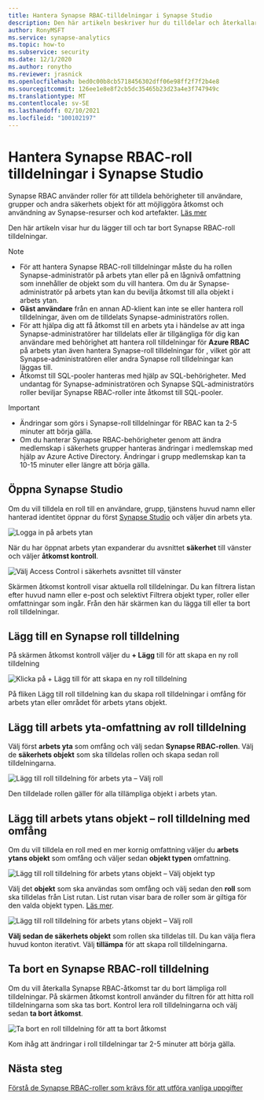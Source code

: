 ```yaml
---
title: Hantera Synapse RBAC-tilldelningar i Synapse Studio
description: Den här artikeln beskriver hur du tilldelar och återkallar Synapse RBAC-roller till AAD säkerhets objekt
author: RonyMSFT
ms.service: synapse-analytics
ms.topic: how-to
ms.subservice: security
ms.date: 12/1/2020
ms.author: ronytho
ms.reviewer: jrasnick
ms.openlocfilehash: bed0c00b8cb5718456302dff06e98ff2f7f2b4e8
ms.sourcegitcommit: 126ee1e8e8f2cb5dc35465b23d23a4e3f747949c
ms.translationtype: MT
ms.contentlocale: sv-SE
ms.lasthandoff: 02/10/2021
ms.locfileid: "100102197"
---
```

# <a name="how-to-manage-synapse-rbac-role-assignments-in-synapse-studio"></a>Hantera Synapse RBAC-roll tilldelningar i Synapse Studio

Synapse RBAC använder roller för att tilldela behörigheter till användare, grupper och andra säkerhets objekt för att möjliggöra åtkomst och användning av Synapse-resurser och kod artefakter.  [Läs mer](./synapse-workspace-synapse-rbac.md)

Den här artikeln visar hur du lägger till och tar bort Synapse RBAC-roll tilldelningar.

>[!Note]
>- För att hantera Synapse RBAC-roll tilldelningar måste du ha rollen Synapse-administratör på arbets ytan eller på en lågnivå omfattning som innehåller de objekt som du vill hantera. Om du är Synapse-administratör på arbets ytan kan du bevilja åtkomst till alla objekt i arbets ytan. 
>- **Gäst användare** från en annan AD-klient kan inte se eller hantera roll tilldelningar, även om de tilldelats Synapse-administratörs rollen.
>- För att hjälpa dig att få åtkomst till en arbets yta i händelse av att inga Synapse-administratörer har tilldelats eller är tillgängliga för dig kan användare med behörighet att hantera roll tilldelningar för **Azure RBAC** på arbets ytan även hantera Synapse-roll tilldelningar för  , vilket gör att Synapse-administratören eller andra Synapse roll tilldelningar kan läggas till.
>- Åtkomst till SQL-pooler hanteras med hjälp av SQL-behörigheter.  Med undantag för Synapse-administratören och Synapse SQL-administratörs roller beviljar Synapse RBAC-roller inte åtkomst till SQL-pooler.

>[!important]
>- Ändringar som görs i Synapse-roll tilldelningar för RBAC kan ta 2-5 minuter att börja gälla. 
>- Om du hanterar Synapse RBAC-behörigheter genom att ändra medlemskap i säkerhets grupper hanteras ändringar i medlemskap med hjälp av Azure Active Directory.  Ändringar i grupp medlemskap kan ta 10-15 minuter eller längre att börja gälla.

## <a name="open-synapse-studio"></a>Öppna Synapse Studio  

Om du vill tilldela en roll till en användare, grupp, tjänstens huvud namn eller hanterad identitet öppnar du först [Synapse Studio](https://web.azuresynapse.net/) och väljer din arbets yta. 

![Logga in på arbets ytan](./media/common/login-workspace.png) 
 
 När du har öppnat arbets ytan expanderar du avsnittet **säkerhet** till vänster och väljer **åtkomst kontroll**. 

 ![Välj Access Control i säkerhets avsnittet till vänster](./media/how-to-manage-synapse-rbac-role-assignments/left-nav-security-access-control.png)

Skärmen åtkomst kontroll visar aktuella roll tilldelningar.  Du kan filtrera listan efter huvud namn eller e-post och selektivt Filtrera objekt typer, roller eller omfattningar som ingår. Från den här skärmen kan du lägga till eller ta bort roll tilldelningar.  

## <a name="add-a-synapse-role-assignment"></a>Lägg till en Synapse roll tilldelning

På skärmen åtkomst kontroll väljer du **+ Lägg** till för att skapa en ny roll tilldelning

![Klicka på + Lägg till för att skapa en ny roll tilldelning](./media/how-to-manage-synapse-rbac-role-assignments/access-control-add.png)

På fliken Lägg till roll tilldelning kan du skapa roll tilldelningar i omfång för arbets ytan eller området för arbets ytans objekt. 

## <a name="add-workspace-scoped-role-assignment"></a>Lägg till arbets yta-omfattning av roll tilldelning

Välj först **arbets yta** som omfång och välj sedan **Synapse RBAC-rollen**.  Välj de **säkerhets objekt** som ska tilldelas rollen och skapa sedan roll tilldelningarna. 

![Lägg till roll tilldelning för arbets yta – Välj roll](./media/how-to-manage-synapse-rbac-role-assignments/access-control-workspace-role-assignment.png) 

Den tilldelade rollen gäller för alla tillämpliga objekt i arbets ytan.

## <a name="add-workspace-item-scoped-role-assignment"></a>Lägg till arbets ytans objekt – roll tilldelning med omfång

Om du vill tilldela en roll med en mer kornig omfattning väljer du **arbets ytans objekt** som omfång och väljer sedan **objekt typen** omfattning.       

![Lägg till roll tilldelning för arbets ytans objekt – Välj objekt typ](./media/how-to-manage-synapse-rbac-role-assignments/access-control-add-workspace-item-assignment-select-item-type.png) 

Välj det **objekt** som ska användas som omfång och välj sedan den **roll** som ska tilldelas från List rutan.  List rutan visar bara de roller som är giltiga för den valda objekt typen. [Läs mer](./synapse-workspace-synapse-rbac.md).  

![Lägg till roll tilldelning för arbets ytans objekt – Välj roll](./media/how-to-manage-synapse-rbac-role-assignments/access-control-add-workspace-item-assignment-select-role.png) 
 
**Välj sedan de säkerhets objekt** som rollen ska tilldelas till.  Du kan välja flera huvud konton iterativt.  Välj **tillämpa** för att skapa roll tilldelningarna.

## <a name="remove-a-synapse-rbac-role-assignment"></a>Ta bort en Synapse RBAC-roll tilldelning

Om du vill återkalla Synapse RBAC-åtkomst tar du bort lämpliga roll tilldelningar.  På skärmen åtkomst kontroll använder du filtren för att hitta roll tilldelningarna som ska tas bort.  Kontrol lera roll tilldelningarna och välj sedan **ta bort åtkomst**.   

![Ta bort en roll tilldelning för att ta bort åtkomst](./media/how-to-manage-synapse-rbac-role-assignments/access-control-remove-access.png)

Kom ihåg att ändringar i roll tilldelningar tar 2-5 minuter att börja gälla.   

## <a name="next-steps"></a>Nästa steg

[Förstå de Synapse RBAC-roller som krävs för att utföra vanliga uppgifter](./synapse-workspace-understand-what-role-you-need.md)